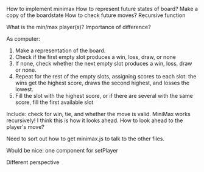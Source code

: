 How to implement minimax
	How to represent future states of board?
		Make a copy of the boardstate
	How to check future moves?
		Recursive function

What is the min/max player(s)?
	Importance of difference?



As computer:
1) Make a representation of the board.
2) Check if the first empty slot produces a win, loss, draw, or none
3) If none, check whether the next empty slot produces a win, loss, draw
	or none.
4) Repeat for the rest of the empty slots, assigning scores to each slot:
	the wins get the highest score, draws the second highest, and
	losses the lowest.
5) Fill the slot with the highest score, or if there are several with
	the same score, fill the first available slot


Include: check for win, tie, and whether the move is valid.
MiniMax works recursively! I think this is how it looks ahead.
How to look ahead to the player's move?



Need to sort out how to get minimax.js to talk to the other files.


Would be nice: one component for setPlayer



Different perspective